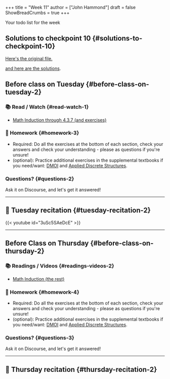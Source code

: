 +++
title = "Week 11"
author = ["John Hammond"]
draft = false
ShowBreadCrumbs = true
+++

Your todo list for the week
<!--more-->


## Solutions to checkpoint 10 {#solutions-to-checkpoint-10}

[Here's the original file.](https://nextcloud.math.wichita.edu/index.php/s/mfseBRNKZxK8Pym)

[and here are the solutions](https://nextcloud.math.wichita.edu/index.php/s/egHE2fsi9fDpo9z).


## Before class on Tuesday {#before-class-on-tuesday-2}


### 📚 Read / Watch {#read-watch-1}

-   [Math
    Induction through 4.3.7 (and exercises)](https://www.math.wichita.edu/discrete-book/sec_logic_induction.html)


### 📝 Homework {#homework-3}

-   Required: Do all the exercises at the bottom of each section, check
    your answers and check your understanding - please as questions if
    you're unsure!
-   (optional): Practice additional exercises in the supplemental
    textbooks if you need/want:
    [DMOI](http://discrete.openmathbooks.org/dmoi3/) and
    [Applied
    Discrete Structures](http://faculty.uml.edu/klevasseur/ads/index-ads.html).


### Questions? {#questions-2}

Ask it on Discourse, and let's get it answered!

---


## 🎥 Tuesday recitation {#tuesday-recitation-2}

{{< youtube id="3uSc5SAeDcE" >}}

---


## Before Class on Thursday {#before-class-on-thursday-2}


### 📚 Readings / Videos {#readings-videos-2}

-   [Math Induction (the rest)](https://www.math.wichita.edu/discrete-book/sec_logic_induction.html)


### 📝 Homework {#homework-4}

-   Required: Do all the exercises at the bottom of each section, check
    your answers and check your understanding - please as questions if
    you're unsure!
-   (optional): Practice additional exercises in the supplemental
    textbooks if you need/want:
    [DMOI](http://discrete.openmathbooks.org/dmoi3/) and
    [Applied
    Discrete Structures](http://faculty.uml.edu/klevasseur/ads/index-ads.html).


### Questions? {#questions-3}

Ask it on Discourse, and let's get it answered!

---


## 🎥 Thursday recitation {#thursday-recitation-2}
